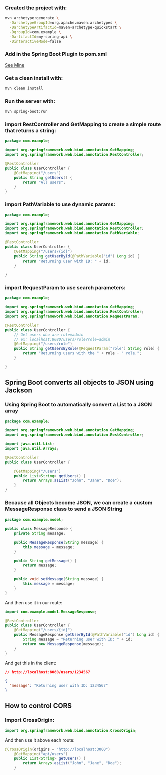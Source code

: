### Created the project with:

```bash
mvn archetype:generate \
  -DarchetypeGroupId=org.apache.maven.archetypes \
  -DarchetypeArtifactId=maven-archetype-quickstart \
  -DgroupId=com.example \
  -DartifactId=my-spring-api \
  -DinteractiveMode=false
```

### Add in the Spring Boot Plugin to pom.xml

[See Mine](./pom.xml)

### Get a clean install with:

```bash
mvn clean install
```

### Run the server with:

```bash
mvn spring-boot:run
```

### import RestController and GetMapping to create a simple route that returns a string:

```java
package com.example;

import org.springframework.web.bind.annotation.GetMapping;
import org.springframework.web.bind.annotation.RestController;

@RestController
public class UserController {
    @GetMapping("/users")
    public String getUsers() {
        return "All users";
    }
}
```

### import PathVariable to use dynamic params:

```java
package com.example;

import org.springframework.web.bind.annotation.GetMapping;
import org.springframework.web.bind.annotation.RestController;
import org.springframework.web.bind.annotation.PathVariable;

@RestController
public class UserController {
    @GetMapping("/users/{id}")
    public String getUserById(@PathVariable("id") Long id) {
        return "Returning user with ID: " + id;
    }

}
```

### import RequestParam to use search parameters:
```java
package com.example;

import org.springframework.web.bind.annotation.GetMapping;
import org.springframework.web.bind.annotation.RestController;
import org.springframework.web.bind.annotation.RequestParam;

@RestController
public class UserController {
    // Get users who are role=admin
    // ex: localhost:8080/users/role?role=admin
    @GetMapping("/users/role")
    public String getUsersByRole(@RequestParam("role") String role) {
        return "Returning users with the " + role + " role.";
    }

}
```

## Spring Boot converts all objects to JSON using Jackson

### Using Spring Boot to automatically convert a List to a JSON array
```java
package com.example;

import org.springframework.web.bind.annotation.GetMapping;
import org.springframework.web.bind.annotation.RestController;

import java.util.List;
import java.util.Arrays;

@RestController
public class UserController {

    @GetMapping("/users")
    public List<String> getUsers() {
        return Arrays.asList("John", "Jane", "Doe");
    }
}
```

### Because all Objects become JSON, we can create a custom MessageResponse class to send a JSON String

```java
package com.example.model;

public class MessageResponse {
    private String message;

    public MessageResponse(String message) {
        this.message = message;
    }

    public String getMessage() {
        return message;
    }

    public void setMessage(String message) {
        this.message = message;
    }
}
```

And then use it in our route:

```java
import com.example.model.MessageResponse;

@RestController
public class UserController {
    @GetMapping("/users/{id}")
    public MessageResponse getUserById(@PathVariable("id") Long id) {
        String message = "Returning user with ID: " + id;
        return new MessageResponse(message);
    }
}
```

And get this in the client:

```json
// http://localhost:8080/users/1234567

{
  "message": "Returning user with ID: 1234567"
}
```

## How to control CORS

### Import CrossOrigin:

```java
import org.springframework.web.bind.annotation.CrossOrigin;
```

And then use it above each route:

```java
@CrossOrigin(origins = "http://localhost:3000")
    @GetMapping("api/users")
    public List<String> getUsers() {
        return Arrays.asList("John", "Jane", "Doe");
    }
```